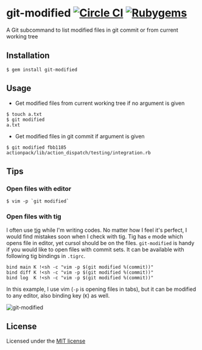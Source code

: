 # git-modified [![Circle CI](https://img.shields.io/circleci/project/banyan/git-modified.svg)](https://circleci.com/gh/banyan/git-modified) [![Rubygems](https://img.shields.io/gem/v/git-modified.svg)](https://rubygems.org/gems/git-modified)

A Git subcommand to list modified files in git commit or from current working tree

## Installation

```shell
$ gem install git-modified
```

## Usage

* Get modified files from current working tree if no argument is given

```shell
$ touch a.txt
$ git modified
a.txt
```

* Get modified files in git commit if argument is given

```shell
$ git modified fbb1185
actionpack/lib/action_dispatch/testing/integration.rb
```

## Tips

### Open files with editor

```shell
$ vim -p `git modified`
```

### Open files with tig

I often use [tig](https://github.com/jonas/tig) while I'm writing codes. No matter how I feel it's perfect, I would find mistakes soon when I check with tig.
Tig has `e` mode which opens file in editor, yet cursol should be on the files. `git-modified` is handy if you would like to open files with commit sets. It can be available with following tig bindings in `.tigrc`.

```tigrc
bind main K !<sh -c "vim -p $(git modified %(commit))"
bind diff K !<sh -c "vim -p $(git modified %(commit))"
bind log  K !<sh -c "vim -p $(git modified %(commit))"
```

In this example, I use vim (`-p` is opening files in tabs), but it can be modified to any editor, also binding key (`K`) as well.

![git-modified](https://cloud.githubusercontent.com/assets/19625/6544632/686b5ad6-c527-11e4-9dff-e655ff6fef8a.gif)

## License

Licensed under the [MIT license](http://banyan.mit-license.org/)

